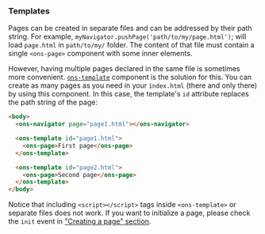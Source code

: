 ### Templates

Pages can be created in separate files and can be addressed by their path string. For example, `myNavigator.pushPage('path/to/my/page.html')`; will load `page.html` in `path/to/my/` folder. The content of that file must contain a single `<ons-page>` component with some inner elements. 

However, having multiple pages declared in the same file is sometimes more convenient. [`ons-template`](/v2/docs/js/ons-template.html) component is the solution for this. You can create as many pages as you need in your `index.html` (there and only there) by using this component. 
In this case, the template's `id` attribute replaces the path string of the page:

```html
<body>
  <ons-navigator page="page1.html"></ons-navigator>

  <ons-template id="page1.html">
    <ons-page>First page</ons-page>
  </ons-template>

  <ons-template id="page2.html">
    <ons-page>Second page</ons-page>
  </ons-template>
</body>
```

Notice that including `<script></script>` tags inside `<ons-template>` or separate files does not work. If you want to initialize a page, please check the `init` event in ["Creating a page" section](/v2/guide/js/#creating-a-page).
